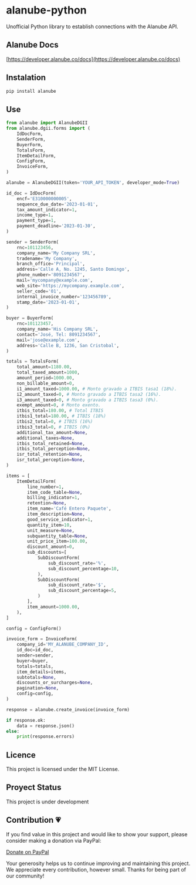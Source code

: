 # alanube-python

Unofficial Python library to establish connections with the Alanube API.

## Alanube Docs

[https://developer.alanube.co/docs](https://developer.alanube.co/docs)

## Instalation

```bash
pip install alanube
```

## Use

```py
from alanube import AlanubeDGII
from alanube.dgii.forms import (
    IdDocForm,
    SenderForm,
    BuyerForm,
    TotalsForm,
    ItemDetailForm,
    ConfigForm,
    InvoiceForm,
)

alanube = AlanubeDGII(token='YOUR_API_TOKEN', developer_mode=True)

id_doc = IdDocForm(
    encf='E310000000005',
    sequence_due_date='2023-01-01',
    tax_amount_indicator=1,
    income_type=1,
    payment_type=1,
    payment_deadline='2023-01-30',
)

sender = SenderForm(
    rnc=101123456,
    company_name='My Company SRL',
    tradename='My Company',
    branch_office='Principal',
    address='Calle A, No. 1245, Santo Domingo',
    phone_number='8091234567',
    mail='mycompany@example.com',
    web_site='https://mycompany.example.com',
    seller_code='01',
    internal_invoice_number='123456789',
    stamp_date='2023-01-01',
)

buyer = BuyerForm(
    rnc=101123457,
    company_name='His Company SRL',
    contact='José, Tel: 8091234567',
    mail='jose@example.com',
    address='Calle B, 1236, San Cristobal',
)

totals = TotalsForm(
    total_amount=1180.00,
    total_taxed_amount=1000,
    amount_period=1000.00,
    non_billable_amount=0,
    i1_amount_taxed=1000.00, # Monto gravado a ITBIS tasa1 (18%).
    i2_amount_taxed=0, # Monto gravado a ITBIS tasa2 (16%).
    i3_amount_taxed=0, # Monto gravado a ITBIS tasa3 (0%).
    exempt_amount=0, # Monto exento.
    itbis_total=180.00, # Total ITBIS
    itbis1_total=180.00, # ITBIS (18%)
    itbis2_total=0, # ITBIS (16%)
    itbis3_total=0, # ITBIS (0%)
    additional_tax_amount=None,
    additional_taxes=None,
    itbis_total_retained=None,
    itbis_total_perception=None,
    isr_total_retention=None,
    isr_total_perception=None,
)

items = [
    ItemDetailForm(
        line_number=1,
        item_code_table=None,
        billing_indicator=1,
        retention=None,
        item_name='Café Entero Paquete',
        item_description=None,
        good_service_indicator=1,
        quantity_item=10,
        unit_measure=None,
        subquantity_table=None,
        unit_price_item=100.00,
        discount_amount=0,
        sub_discounts=[
            SubDiscountForm(
                sub_discount_rate='%',
                sub_discount_percentage=10,
            ),
            SubDiscountForm(
                sub_discount_rate='$',
                sub_discount_percentage=5,
            )
        ],
        item_amount=1000.00,
    ),
]

config = ConfigForm()

invoice_form = InvoiceForm(
    company_id='MY_ALANUBE_COMPANY_ID',
    id_doc=id_doc,
    sender=sender,
    buyer=buyer,
    totals=totals,
    item_details=items,
    subtotals=None,
    discounts_or_surcharges=None,
    pagination=None,
    config=config,
)

response = alanube.create_invoice(invoice_form)

if response.ok:
    data = response.json()
else:
    print(response.errors)

```

## Licence

This project is licensed under the MIT License.

## Proyect Status

This project is under development

## Contribution 💗

If you find value in this project and would like to show your support, please consider making a donation via PayPal:

[Donate on PayPal](https://paypal.me/martinezwilmer?country.x=DO&locale.x=es_XC)

Your generosity helps us to continue improving and maintaining this project. We appreciate every contribution, however small. Thanks for being part of our community!

